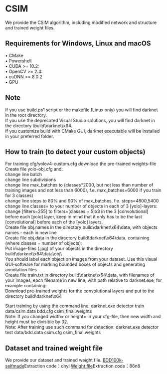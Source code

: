 # CSIM
We provide the CSIM algorithm, including modified network and structure and trained weight files.
## Requirements for Windows, Linux and macOS
•	CMake   
•	Powershell    
•	CUDA >= 10.2:  
•	OpenCV >= 2.4:   
•	cuDNN >= 8.0.2   
•	GPU  
## Note
If you use build.ps1 script or the makefile (Linux only) you will find darknet in the root directory.  
If you use the deprecated Visual Studio solutions, you will find darknet in the directory \build\darknet\x64.  
If you customize build with CMake GUI, darknet executable will be installed in your preferred folder.  

## How to train (to detect your custom objects)
For training cfg/yolov4-custom.cfg download the pre-trained weights-file 
Create file yolo-obj.cfg and:  
change line batch   
change line subdivisions  
change line max_batches to (classes*2000, but not less than number of training images and not less than 6000), f.e. max_batches=6000 if you train for 3 classes)  
change line steps to 80% and 90% of max_batches, f.e. steps=4800,5400  
change line classes= to your number of objects in each of 3 [yolo]-layers:  
change [filters=255] to filters=(classes + 5)x3 in the 3 [convolutional] before each [yolo] layer, keep in mind that it only has to be the last [convolutional] before each of the [yolo] layers.  
Create file obj.names in the directory build\darknet\x64\data\, with objects names - each in new line  
Create file obj.data in the directory build\darknet\x64\data\, containing (where classes = number of objects):  
Put image-files (.jpg) of your objects in the directory build\darknet\x64\data\obj\  
You should label each object on images from your dataset. Use this visual GUI-software for marking bounded boxes of objects and generating annotation files  
Create file train.txt in directory build\darknet\x64\data\, with filenames of your images, each filename in new line, with path relative to darknet.exe, for example containing:  
Download pre-trained weights for the convolutional layers and put to the directory build\darknet\x64  

Start training by using the command line: darknet.exe detector train data/csim.data bdd.cfg csim_final.weights    
Note: If you changed width= or height= in your cfg-file, then new width and height must be divisible by 32.   
Note: After training use such command for detection: darknet.exe detector test data/bdd.data csim.cfg csim_final.weights    

## Dataset and trained weight file
We provide our dataset and trained weight file.
[BDD100k-selfmade](https://pan.baidu.com/s/10CbIF-zQ5X-h7bh_uGSOMg)Extraction code：dhyl
[Weight file](https://pan.baidu.com/s/1xl-1TIj3zKEoOxGCuaXWcA)Extraction code：86n8




